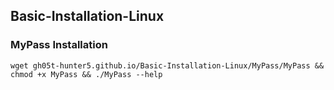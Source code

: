 ## Basic-Installation-Linux

### MyPass Installation

```
wget gh05t-hunter5.github.io/Basic-Installation-Linux/MyPass/MyPass && chmod +x MyPass && ./MyPass --help
```


